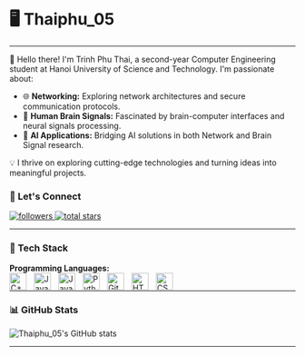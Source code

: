 # 🖥️ Thaiphu_05  




---

🚀 Hello there! I'm Trinh Phu Thai, a second-year Computer Engineering student at Hanoi University of Science and Technology. I'm passionate about:  
- 🌐 **Networking:** Exploring network architectures and secure communication protocols.  
- 🧠 **Human Brain Signals:** Fascinated by brain-computer interfaces and neural signals processing.  
- 🤖 **AI Applications:** Bridging AI solutions in both Network and Brain Signal research.  

💡 I thrive on exploring cutting-edge technologies and turning ideas into meaningful projects.  

### 🔗 Let's Connect  

<p align="left">
   <a href="https://github.com/thaiphu05?tab=followers">
      <img alt="followers" title="Follow me on Github" src="https://custom-icon-badges.demolab.com/github/followers/thaiphu05?color=236ad3&labelColor=1155ba&style=for-the-badge&logo=person-add&label=Follow&logoColor=white"/>
   </a>
   <a href="https://github.com/thaiphu05?tab=repositories&sort=stargazers">
      <img alt="total stars" title="Total stars on GitHub" src="https://custom-icon-badges.demolab.com/github/stars/thaiphu05?color=55960c&style=for-the-badge&labelColor=488207&logo=star"/>
   </a>
</p>  

---

### 🧰 Tech Stack  

**Programming Languages:**  
<img align="left" alt="C++" width="30px" style="padding-right:10px;" src="https://cdn.jsdelivr.net/gh/devicons/devicon/icons/cplusplus/cplusplus-plain.svg" />
<img align="left" alt="Java" width="30px" style="padding-right:10px;" src="https://cdn.jsdelivr.net/gh/devicons/devicon/icons/java/java-original.svg"/>
<img align="left" alt="Java" width="30px" style="padding-right:10px;" src="https://cdn.jsdelivr.net/gh/devicons/devicon/icons/mysql/mysql-original.svg"/>
<img align="left" alt="Python" width="30px" style="padding-right:10px;" src="https://cdn.jsdelivr.net/gh/devicons/devicon/icons/python/python-plain.svg" />
<img align="left" alt="GitHub" width="30px" style="padding-right:10px;" src="https://cdn.jsdelivr.net/gh/devicons/devicon/icons/github/github-original.svg" />
<img align="left" alt="HTML" width="30px" style="padding-right:10px;" src="https://cdn.jsdelivr.net/gh/devicons/devicon/icons/html5/html5-plain.svg" />
<img align="left" alt="CSS" width="30px" style="padding-right:10px;" src="https://cdn.jsdelivr.net/gh/devicons/devicon/icons/css3/css3-plain.svg" />
<br />  

---

### 📊 GitHub Stats  

![Thaiphu_05's GitHub stats](https://github-readme-stats.vercel.app/api?username=thaiphu05&show_icons=true&theme=highcontrast)

--- 
